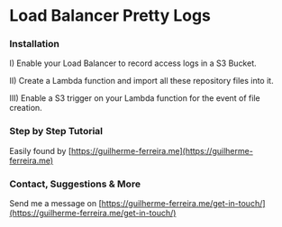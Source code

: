 # Load Balancer Pretty Logs

### Installation

I) Enable your Load Balancer to record access logs in a S3 Bucket.

II) Create a Lambda function and import all these repository files into it.

III) Enable a S3 trigger on your Lambda function for the event of file creation.

### Step by Step Tutorial

Easily found by [https://guilherme-ferreira.me](https://guilherme-ferreira.me)

### Contact, Suggestions & More

Send me a message on [https://guilherme-ferreira.me/get-in-touch/](https://guilherme-ferreira.me/get-in-touch/)

